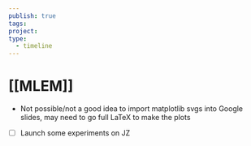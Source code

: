 ```yaml
---
publish: true
tags: 
project: 
type:
  - timeline
---
```

# [[MLEM]]
- Not possible/not a good idea to import matplotlib svgs into Google slides, may need to go full LaTeX to make the plots 
- [ ] Launch some experiments on JZ
